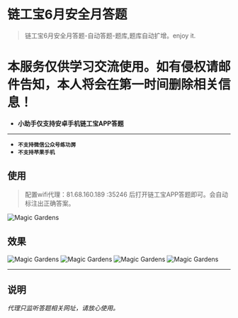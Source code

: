# 链工宝6月安全月答题

> 链工宝6月安全月答题-自动答题-题库,题库自动扩增。enjoy it.

# 本服务仅供学习交流使用。如有侵权请邮件告知，本人将会在第一时间删除相关信息！

* **小助手仅支持安卓手机链工宝APP答题**

---

* **`不支持微信公众号练功房`**
* **`不支持苹果手机`**

## 使用

> 配置wifi代理：81.68.160.189 :35246 后打开链工宝APP答题即可。会自动标注出正确答案。

![](./d715338b8a3409392626f5961d56a9d.jpg "Magic Gardens")

## 效果

![](./1.png "Magic Gardens")
![](./1_1.png "Magic Gardens")
![](./2.png "Magic Gardens")
![](./2_2.png "Magic Gardens")

---

## 说明

_代理只监听答题相关网址，请放心使用。_ 
